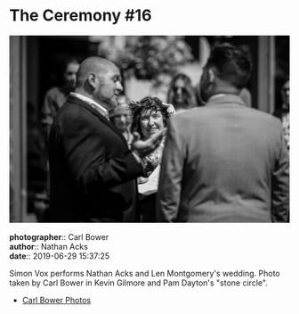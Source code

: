 # The Ceremony #16

![Simon Vox performs Nathan Acks and Len Montgomery's wedding](assets/2019-06-29-set-1-the-ceremony-16.webp)

**photographer**:: Carl Bower  
**author**:: Nathan Acks  
**date**:: 2019-06-29 15:37:25

Simon Vox performs Nathan Acks and Len Montgomery's wedding. Photo taken by Carl Bower in Kevin Gilmore and Pam Dayton's "stone circle".

* [Carl Bower Photos](https://carlbowerphotos.com)
